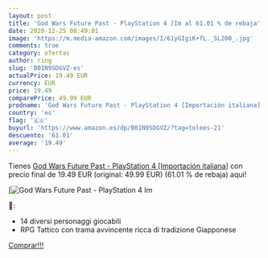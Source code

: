```yaml
---
layout: post
title: 'God Wars Future Past - PlayStation 4 [Im al 61.01 % de rebaja'
date: 2020-12-25 08:49:01
image: 'https://m.media-amazon.com/images/I/61yGIgiK+fL._SL200_.jpg'
comments: true
category: ofertas
author: ring
slug: 'B01N9SDGVZ-es'
actualPrice: 19.49 EUR
currency: EUR
price: 19.49
comparePrice: 49.99 EUR
prodname: 'God Wars Future Past - PlayStation 4 [Importación italiana]'
country: 'es'
flag: '🇪🇸'
buyurl: 'https://www.amazon.es/dp/B01N9SDGVZ/?tag=tolees-21'
descuento: '61.01'
average: '19.49'
---
```


Tienes [God Wars Future Past - PlayStation 4 [Importación italiana]](https://www.amazon.es/dp/B01N9SDGVZ/?tag=tolees-21) con precio final de  19.49 EUR (original: 49.99 EUR) (61.01 %  de rebaja) aqui!

[![God Wars Future Past - PlayStation 4 [Im](https://m.media-amazon.com/images/I/61yGIgiK+fL._SL200_.jpg)](https://www.amazon.es/dp/B01N9SDGVZ/?tag=tolees-21)

🔎:

- 14 diversi personaggi giocabili
- RPG Tattico con trama avvincente ricca di tradizione Giapponese

[Comprar!!!](https://www.amazon.es/dp/B01N9SDGVZ/?tag=tolees-21)
